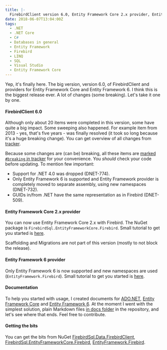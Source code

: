 ```yaml
---
title: |-
  FirebirdClient version 6.0, Entity Framework Core 2.x provider, Entity Framework 6 provider
date: 2018-06-07T13:04:00Z
tags:
  - .NET
  - .NET Core
  - C#
  - Databases in general
  - Entity Framework
  - Firebird
  - LINQ
  - SQL
  - Visual Studio
  - Entity Framework Core
---
```

Yep, it's finally here. The big version, version 6.0, of FirebirdClient and providers for Entity Framework Core and Entity Framework 6. I think this is the biggest release ever. A lot of changes (some breaking). Let's take it one by one.

<!-- excerpt -->

#### FirebirdClient 6.0

Although only about 20 items were completed in this version, some have quite a big impact. Some sweeping also happened. For example item from 2013 - yes, that's five years - was finally resolved (it took so long because it's a huge breaking change). You can get overview of all changes from [tracker][5].

Because some changes are (can be) breaking, all these items are [marked `#breaking` in tracker][6] for your convenience. You _should_ check your code before updating. To mention few important:

* Support for .NET 4.0 was dropped (DNET-774).
* Only Entity Framework 6 is supported and Entity Framework provider is completely moved to separate assembly, using new namespaces (DNET-732).
* GUIDs in/from .NET have the same representation as in Firebird (DNET-509).

#### Entity Framework Core 2.x provider

You can now use Entity Framework Core 2.x with Firebird. The NuGet package is `FirebirdSql.EntityFrameworkCore.Firebird`. Small tutorial to get you started is [here][7].

Scaffolding and Migrations are not part of this version (mostly to not block the release).

#### Entity Framework 6 provider

Only Entity Framework 6 is now supported and new namespaces are used (`EntityFramework.Firebird`). Small tutorial to get you started is [here][8].

#### Documentation

To help you started with usage, I created documents for [ADO.NET][9], [Entity Framework Core][7] and [Entity Framework 6][8]. At the moment I went with the simplest solution, plain Markdown files [in docs folder][10] in the repository, and let's see where that ends. Feel free to contribute.

#### Getting the bits

You can get the bits from NuGet [FirebirdSql.Data.FirebirdClient][2], [FirebirdSql.EntityFrameworkCore.Firebird][4], [EntityFramework.Firebird][3].

[1]: http://www.firebirdsql.org/en/net-provider/
[2]: http://www.nuget.org/packages/FirebirdSql.Data.FirebirdClient/
[3]: http://www.nuget.org/packages/EntityFramework.Firebird/
[4]: http://www.nuget.org/packages/FirebirdSql.EntityFrameworkCore.Firebird/
[5]: http://tracker.firebirdsql.org/browse/DNET/fixforversion/10850
[6]: http://tracker.firebirdsql.org/sr/jira.issueviews:searchrequest-printable/temp/SearchRequest.html?query=%23breaking&summary=true&pid=10003&fixfor=10850&tempMax=1000
[7]: https://github.com/cincuranet/FirebirdSql.Data.FirebirdClient/blob/master/Provider/docs/entity-framework-core.md
[8]: https://github.com/cincuranet/FirebirdSql.Data.FirebirdClient/blob/master/Provider/docs/entity-framework-6.md
[9]: https://github.com/cincuranet/FirebirdSql.Data.FirebirdClient/blob/master/Provider/docs/ado-net.md
[10]: https://github.com/cincuranet/FirebirdSql.Data.FirebirdClient/tree/master/Provider/docs
